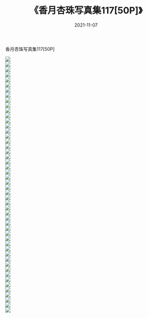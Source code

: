 ﻿---
layout: post
title:  《香月杏珠写真集117[50P]》
date:   2021-11-07
img: http://img.660000.xyz/Sharelink/性感/2021/香月杏珠写真集117[50P]/000.jpg
categories: [美女, 清纯, 唯美]
---

香月杏珠写真集117[50P]

  ![](http://img.660000.xyz/Sharelink/性感/2021/香月杏珠写真集117[50P]/001.jpg) <br> ![](http://img.660000.xyz/Sharelink/性感/2021/香月杏珠写真集117[50P]/002.jpg) <br> ![](http://img.660000.xyz/Sharelink/性感/2021/香月杏珠写真集117[50P]/003.jpg) <br> ![](http://img.660000.xyz/Sharelink/性感/2021/香月杏珠写真集117[50P]/004.jpg) <br> ![](http://img.660000.xyz/Sharelink/性感/2021/香月杏珠写真集117[50P]/005.jpg) <br> ![](http://img.660000.xyz/Sharelink/性感/2021/香月杏珠写真集117[50P]/006.jpg) <br> ![](http://img.660000.xyz/Sharelink/性感/2021/香月杏珠写真集117[50P]/007.jpg) <br> ![](http://img.660000.xyz/Sharelink/性感/2021/香月杏珠写真集117[50P]/008.jpg) <br> ![](http://img.660000.xyz/Sharelink/性感/2021/香月杏珠写真集117[50P]/009.jpg) <br> ![](http://img.660000.xyz/Sharelink/性感/2021/香月杏珠写真集117[50P]/010.jpg) <br> ![](http://img.660000.xyz/Sharelink/性感/2021/香月杏珠写真集117[50P]/011.jpg) <br> ![](http://img.660000.xyz/Sharelink/性感/2021/香月杏珠写真集117[50P]/012.jpg) <br> ![](http://img.660000.xyz/Sharelink/性感/2021/香月杏珠写真集117[50P]/013.jpg) <br> ![](http://img.660000.xyz/Sharelink/性感/2021/香月杏珠写真集117[50P]/014.jpg) <br> ![](http://img.660000.xyz/Sharelink/性感/2021/香月杏珠写真集117[50P]/015.jpg) <br> ![](http://img.660000.xyz/Sharelink/性感/2021/香月杏珠写真集117[50P]/016.jpg) <br> ![](http://img.660000.xyz/Sharelink/性感/2021/香月杏珠写真集117[50P]/017.jpg) <br> ![](http://img.660000.xyz/Sharelink/性感/2021/香月杏珠写真集117[50P]/018.jpg) <br> ![](http://img.660000.xyz/Sharelink/性感/2021/香月杏珠写真集117[50P]/019.jpg) <br> ![](http://img.660000.xyz/Sharelink/性感/2021/香月杏珠写真集117[50P]/020.jpg) <br> ![](http://img.660000.xyz/Sharelink/性感/2021/香月杏珠写真集117[50P]/021.jpg) <br> ![](http://img.660000.xyz/Sharelink/性感/2021/香月杏珠写真集117[50P]/022.jpg) <br> ![](http://img.660000.xyz/Sharelink/性感/2021/香月杏珠写真集117[50P]/023.jpg) <br> ![](http://img.660000.xyz/Sharelink/性感/2021/香月杏珠写真集117[50P]/024.jpg) <br> ![](http://img.660000.xyz/Sharelink/性感/2021/香月杏珠写真集117[50P]/025.jpg) <br> ![](http://img.660000.xyz/Sharelink/性感/2021/香月杏珠写真集117[50P]/026.jpg) <br> ![](http://img.660000.xyz/Sharelink/性感/2021/香月杏珠写真集117[50P]/027.jpg) <br> ![](http://img.660000.xyz/Sharelink/性感/2021/香月杏珠写真集117[50P]/028.jpg) <br> ![](http://img.660000.xyz/Sharelink/性感/2021/香月杏珠写真集117[50P]/029.jpg) <br> ![](http://img.660000.xyz/Sharelink/性感/2021/香月杏珠写真集117[50P]/030.jpg) <br> ![](http://img.660000.xyz/Sharelink/性感/2021/香月杏珠写真集117[50P]/031.jpg) <br> ![](http://img.660000.xyz/Sharelink/性感/2021/香月杏珠写真集117[50P]/032.jpg) <br> ![](http://img.660000.xyz/Sharelink/性感/2021/香月杏珠写真集117[50P]/033.jpg) <br> ![](http://img.660000.xyz/Sharelink/性感/2021/香月杏珠写真集117[50P]/034.jpg) <br> ![](http://img.660000.xyz/Sharelink/性感/2021/香月杏珠写真集117[50P]/035.jpg) <br> ![](http://img.660000.xyz/Sharelink/性感/2021/香月杏珠写真集117[50P]/036.jpg) <br> ![](http://img.660000.xyz/Sharelink/性感/2021/香月杏珠写真集117[50P]/037.jpg) <br> ![](http://img.660000.xyz/Sharelink/性感/2021/香月杏珠写真集117[50P]/038.jpg) <br> ![](http://img.660000.xyz/Sharelink/性感/2021/香月杏珠写真集117[50P]/039.jpg) <br> ![](http://img.660000.xyz/Sharelink/性感/2021/香月杏珠写真集117[50P]/040.jpg) <br> ![](http://img.660000.xyz/Sharelink/性感/2021/香月杏珠写真集117[50P]/041.jpg) <br> ![](http://img.660000.xyz/Sharelink/性感/2021/香月杏珠写真集117[50P]/042.jpg) <br> ![](http://img.660000.xyz/Sharelink/性感/2021/香月杏珠写真集117[50P]/043.jpg) <br> ![](http://img.660000.xyz/Sharelink/性感/2021/香月杏珠写真集117[50P]/044.jpg) <br> ![](http://img.660000.xyz/Sharelink/性感/2021/香月杏珠写真集117[50P]/045.jpg) <br> ![](http://img.660000.xyz/Sharelink/性感/2021/香月杏珠写真集117[50P]/046.jpg) <br> ![](http://img.660000.xyz/Sharelink/性感/2021/香月杏珠写真集117[50P]/047.jpg) <br> ![](http://img.660000.xyz/Sharelink/性感/2021/香月杏珠写真集117[50P]/048.jpg) <br> ![](http://img.660000.xyz/Sharelink/性感/2021/香月杏珠写真集117[50P]/049.jpg) <br> ![](http://img.660000.xyz/Sharelink/性感/2021/香月杏珠写真集117[50P]/050.jpg) <br>